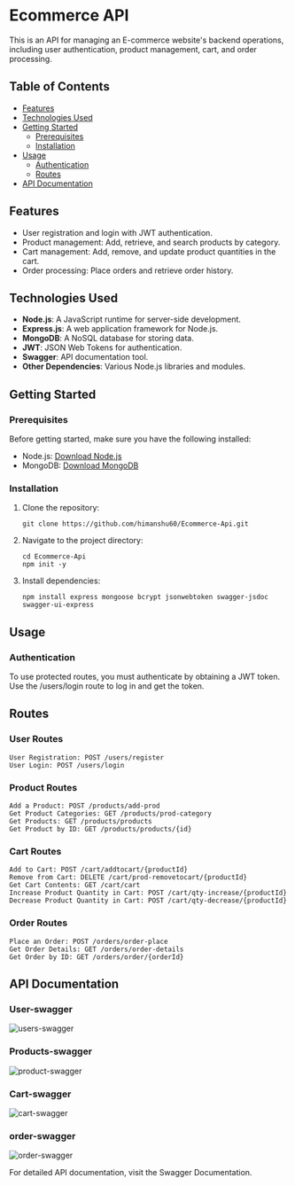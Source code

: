 # Ecommerce API

This is an API for managing an E-commerce website's backend operations, including user authentication, product management, cart, and order processing.

## Table of Contents

- [Features](#features)
- [Technologies Used](#technologies-used)
- [Getting Started](#getting-started)
  - [Prerequisites](#prerequisites)
  - [Installation](#installation)
- [Usage](#usage)
  - [Authentication](#authentication)
  - [Routes](#routes)
- [API Documentation](#api-documentation)

## Features

- User registration and login with JWT authentication.
- Product management: Add, retrieve, and search products by category.
- Cart management: Add, remove, and update product quantities in the cart.
- Order processing: Place orders and retrieve order history.

## Technologies Used

- **Node.js**: A JavaScript runtime for server-side development.
- **Express.js**: A web application framework for Node.js.
- **MongoDB**: A NoSQL database for storing data.
- **JWT**: JSON Web Tokens for authentication.
- **Swagger**: API documentation tool.
- **Other Dependencies**: Various Node.js libraries and modules.

## Getting Started

### Prerequisites

Before getting started, make sure you have the following installed:

- Node.js: [Download Node.js](https://nodejs.org/)
- MongoDB: [Download MongoDB](https://www.mongodb.com/try/download/community)

### Installation

1. Clone the repository:

   ```
   git clone https://github.com/himanshu60/Ecommerce-Api.git
   ```
   
2. Navigate to the project directory:
   ```
   cd Ecommerce-Api
   npm init -y
   ```
   
3. Install dependencies:
   ```
   npm install express mongoose bcrypt jsonwebtoken swagger-jsdoc swagger-ui-express
   ```


## Usage
### Authentication
To use protected routes, you must authenticate by obtaining a JWT token. Use the /users/login route to log in and get the token.


## Routes
### User Routes
```
User Registration: POST /users/register
User Login: POST /users/login
```
### Product Routes
```
Add a Product: POST /products/add-prod
Get Product Categories: GET /products/prod-category
Get Products: GET /products/products
Get Product by ID: GET /products/products/{id}
```
### Cart Routes
```
Add to Cart: POST /cart/addtocart/{productId}
Remove from Cart: DELETE /cart/prod-removetocart/{productId}
Get Cart Contents: GET /cart/cart
Increase Product Quantity in Cart: POST /cart/qty-increase/{productId}
Decrease Product Quantity in Cart: POST /cart/qty-decrease/{productId}
```

### Order Routes
```
Place an Order: POST /orders/order-place
Get Order Details: GET /orders/order-details
Get Order by ID: GET /orders/order/{orderId}
```
## API Documentation
### User-swagger
![users-swagger](https://github.com/himanshu60/Ecommerce-API/assets/65457075/5333e2a4-a7ad-47c6-86c5-020ccb7829e9)

### Products-swagger

![product-swagger](https://github.com/himanshu60/Ecommerce-API/assets/65457075/231c4899-bcf7-4d92-ab70-9897157fa481)

### Cart-swagger
![cart-swagger](https://github.com/himanshu60/Ecommerce-API/assets/65457075/2d060492-8b04-43ab-82ea-8959adc8b81b)

### order-swagger
![order-swagger](https://github.com/himanshu60/Ecommerce-API/assets/65457075/3b2d7d36-e777-4764-acc0-ff70ffe5ba07)


For detailed API documentation, visit the Swagger Documentation.
